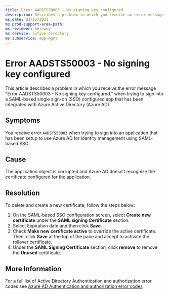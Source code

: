 ```yaml
---
title: Error AADSTS50003 - No signing key configured
description: Describes a problem in which you receive an error message when signing in to SAML-based single sign-on configured app that has been configured to use Azure Active Directory as an Identity Provider (IdP). The error you receive is Error AADSTS50003 - No signing key configured.
ms.date: 03/15/2021
ms.prod-support-area-path: 
ms.reviewer: bernawy
ms.service: active-directory
ms.subservice: app-mgmt
---
```

# Error AADSTS50003 - No signing key configured

This article describes a problem in which you receive the error message "Error AADSTS50003 - No signing key configured." when trying to sign into a SAML-based single sign-on (SSO) configured app that has been integrated with Azure Active Directory (Azure AD).

## Symptoms

You receive error `AADSTS50003` when trying to sign into an application that has been setup to use Azure AD for identity management using SAML-based SSO.

## Cause

The application object is corrupted and Azure AD doesn’t recognize the certificate configured for the application.

## Resolution

To delete and create a new certificate, follow the steps below:

1. On the SAML-based SSO configuration screen, select **Create new certificate** under the **SAML signing Certificate** section.
1. Select Expiration date and then click **Save**.
1. Check **Make new certificate active** to override the active certificate. Then, click **Save** at the top of the pane and accept to activate the rollover certificate.
1. Under the **SAML Signing Certificate** section, click **remove** to remove the **Unused** certificate.

## More Information

For a full list of Active Directory Authentication and authorization error codes see [Azure AD Authentication and authorization error codes](/azure/active-directory/develop/reference-aadsts-error-codes)

